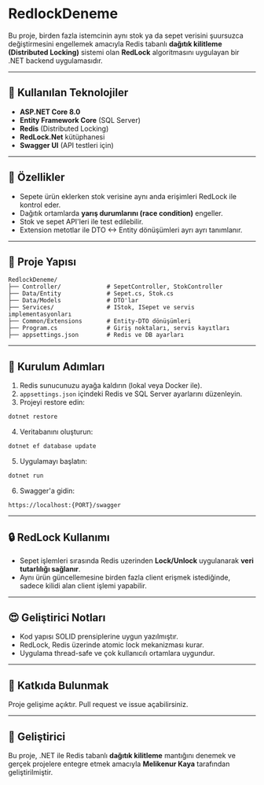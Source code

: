 # RedlockDeneme

Bu proje, birden fazla istemcinin aynı stok ya da sepet verisini şuursuzca değiştirmesini engellemek amacıyla Redis tabanlı **dağıtık kilitleme (Distributed Locking)** sistemi olan **RedLock** algoritmasını uygulayan bir .NET backend uygulamasıdır.

---

## 🚀 Kullanılan Teknolojiler

* **ASP.NET Core 8.0**
* **Entity Framework Core** (SQL Server)
* **Redis** (Distributed Locking)
* **RedLock.Net** kütüphanesi
* **Swagger UI** (API testleri için)

---

## 🔧 Özellikler

* Sepete ürün eklerken stok verisine aynı anda erişimleri RedLock ile kontrol eder.
* Dağıtık ortamlarda **yarış durumlarını (race condition)** engeller.
* Stok ve sepet API'leri ile test edilebilir.
* Extension metotlar ile DTO <-> Entity dönüşümleri ayrı ayrı tanımlanır.

---

## 📁 Proje Yapısı

```
RedlockDeneme/
├── Controller/             # SepetController, StokController
├── Data/Entity             # Sepet.cs, Stok.cs
├── Data/Models             # DTO'lar
├── Services/               # IStok, ISepet ve servis implementasyonları
├── Common/Extensions       # Entity-DTO dönüşümleri
├── Program.cs              # Giriş noktaları, servis kayıtları
├── appsettings.json        # Redis ve DB ayarları
```

---

## 📆 Kurulum Adımları

1. Redis sunucunuzu ayağa kaldırın (lokal veya Docker ile).
2. `appsettings.json` içindeki Redis ve SQL Server ayarlarını düzenleyin.
3. Projeyi restore edin:

```bash
dotnet restore
```

4. Veritabanını oluşturun:

```bash
dotnet ef database update
```

5. Uygulamayı başlatın:

```bash
dotnet run
```

6. Swagger'a gidin:

```
https://localhost:{PORT}/swagger
```

---

## 🔒 RedLock Kullanımı

* Sepet işlemleri sırasında Redis uzerinden **Lock/Unlock** uygulanarak **veri tutarlılığı sağlanır**.
* Aynı ürün
  güncellemesine birden fazla client erişmek istediğinde, sadece kilidi alan client işlemi yapabilir.

---

## 😍 Geliştirici Notları

* Kod yapısı SOLID prensiplerine uygun yazılmıştır.
* RedLock, Redis üzerinde atomic lock mekanizması kurar.
* Uygulama thread-safe ve çok kullanıcılı ortamlara uygundur.

---

## 📅 Katkıda Bulunmak

Proje gelişime açıktır. Pull request ve issue açabilirsiniz.

---

## 👤 Geliştirici

Bu proje, .NET ile Redis tabanlı **dağıtık kilitleme** mantığını denemek ve gerçek projelere entegre etmek amacıyla **Melikenur Kaya** tarafından geliştirilmiştir.
